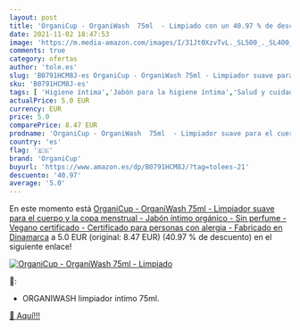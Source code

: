 ```yaml
---
layout: post
title: 'OrganiCup - OrganiWash  75ml  - Limpiado con un 40.97 % de descuento'
date: 2021-11-02 18:47:53
image: 'https://m.media-amazon.com/images/I/31Jt0XzvTvL._SL500_._SL400_.jpg'
comments: true
category: ofertas
author: 'tole.es'
slug: 'B0791HCM8J-es OrganiCup - OrganiWash 75ml - Limpiador suave para el...'
sku: 'B0791HCM8J-es'
tags: [ 'Higiene íntima','Jabón para la higiene íntima','Salud y cuidado personal','jabón','organicup', ]
actualPrice: 5.0 EUR
currency: EUR
price: 5.0
comparePrice: 8.47 EUR
prodname: 'OrganiCup - OrganiWash  75ml  - Limpiador suave para el cuerpo y la copa menstrual - Jabón íntimo orgánico - Sin perfume - Vegano certificado - Certificado para personas con alergia - Fabricado en Dinamarca'
country: 'es'
flag: '🇪🇸'
brand: 'OrganiCup'
buyurl: 'https://www.amazon.es/dp/B0791HCM8J/?tag=tolees-21'
descuento: '40.97'
average: '5.0'
---
```


En este momento está [OrganiCup - OrganiWash  75ml  - Limpiador suave para el cuerpo y la copa menstrual - Jabón íntimo orgánico - Sin perfume - Vegano certificado - Certificado para personas con alergia - Fabricado en Dinamarca](https://www.amazon.es/dp/B0791HCM8J/?tag=tolees-21) a 5.0 EUR (original: 8.47 EUR) (40.97 %  de descuento) en el siguiente enlace!

[![OrganiCup - OrganiWash  75ml  - Limpiado](https://m.media-amazon.com/images/I/31Jt0XzvTvL._SL500_._SL400_.jpg)](https://www.amazon.es/dp/B0791HCM8J/?tag=tolees-21)

🔎:

- ORGANIWASH limpiador intimo 75ml.

[🛒 Aquí!!!](https://www.amazon.es/dp/B0791HCM8J/?tag=tolees-21)

